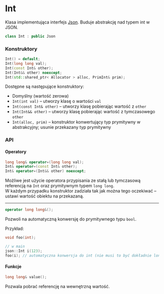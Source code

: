 # Int

Klasa implementująca interfejs [Json](./Json.md).
Buduje abstrakcję nad typem int w JSON.

```cpp
class Int : public Json
```

### Konstruktory

```cpp
Int() = default;  
Int(long long val);  
Int(const Int& other);  
Int(Int&& other) noexcept;  
Int(std::shared_ptr< Allocator > alloc, PrimInt& prim);
```

Dostępne są następujące konstruktory:

- Domyślny (wartość zerowa)
- `Int(int val)` – utworzy klasę o wartości `val`
- `Int(const Int& other)` – utworzy klasę pobierając wartość z `other`
- `Int(Int&& other)` – utworzy klasę pobierając wartość z tymczasowego `other`
- `Int(alloc, prim)` – konstruktor konwertujący typ prymitywny w abstrakcyjny; usunie przekazany typ prymitywny

### API

#### Operatory

```cpp
long long& operator=(long long val);  
Int& operator=(const Int& other);  
Int& operator=(Int&& other) noexcept;
```

Możliwe jest użycie operatora przypisania ze stałą lub tymczasową referencją na `Int` oraz prymitywnym typem `long long`.  
W każdym przypadku konstruktor zadziała tak jak można tego oczekiwać – ustawi wartość obiektu na przekazaną.

---

```cpp
operator long long&();
```

Pozwoli na automatyczną konwersję do prymitywnego typu `bool`.

Przykład:

```cpp
void foo(int);

// w main
json::Int i(123);
foo(i); // automatyczna konwersja do int (nie musi to być dokładnie long long!)
```

#### Funkcje

```cpp
long long& value();
```

Pozwala pobrać referencję na wewnętrzną wartość.